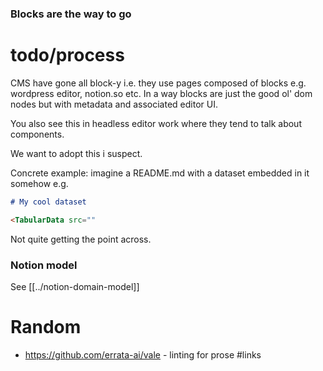 ### Blocks are the way to go

# todo/process

CMS have gone all block-y i.e. they use pages composed of blocks e.g. wordpress editor, notion.so etc. In a way blocks are just the good ol' dom nodes but with metadata and associated editor UI.

You also see this in headless editor work where they tend to talk about components.

We want to adopt this i suspect.

Concrete example: imagine a README.md with a dataset embedded in it somehow e.g.

```md
# My cool dataset

<TabularData src=""
```

Not quite getting the point across.

### Notion model

See [[../notion-domain-model]]

# Random

- https://github.com/errata-ai/vale - linting for prose #links
